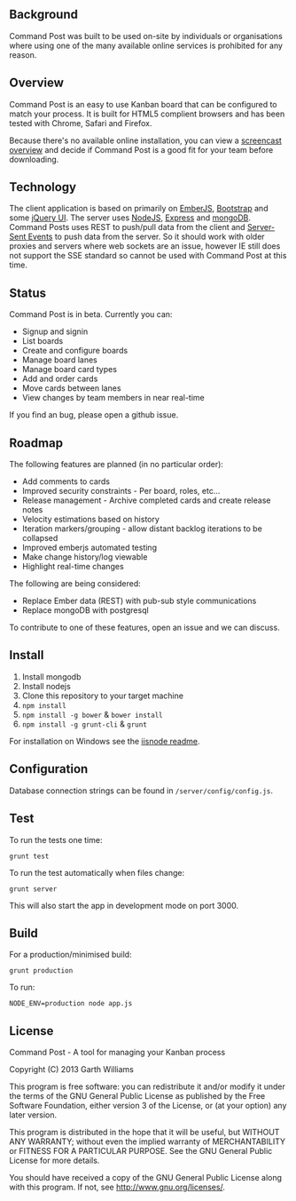 Background
----------

Command Post was built to be used on-site by individuals or organisations where using one of the
many available online services is prohibited for any reason.

Overview
--------

Command Post is an easy to use Kanban board that can be configured to match your process. It is
built for HTML5 complient browsers and has been tested with Chrome, Safari and Firefox.

Because there's no available online installation, you can view a
[screencast overview](https://plus.google.com/+GarthWilliams/posts/bvL7PDp574g) and decide if
Command Post is a good fit for your team before downloading.

Technology
----------

The client application is based on primarily on [EmberJS](http://emberjs.com),
[Bootstrap](http://getbootstrap.com) and some [jQuery UI](http://jqueryui.com). The server uses
[NodeJS](http://nodejs.org), [Express](http://expressjs.com) and
[mongoDB](http://www.mongodb.org). Command Posts uses REST to push/pull data from the client and
[Server-Sent Events](http://en.wikipedia.org/wiki/Server-sent_events) to push data from the
server. So it should work with older proxies and servers where web sockets are an issue, however
IE still does not support the SSE standard so cannot be used with Command Post at this time.

Status
------

Command Post is in beta. Currently you can:

* Signup and signin
* List boards
* Create and configure boards
* Manage board lanes
* Manage board card types
* Add and order cards
* Move cards between lanes
* View changes by team members in near real-time

If you find an bug, please open a github issue.

Roadmap
-------

The following features are planned (in no particular order):

* Add comments to cards
* Improved security constraints - Per board, roles, etc...
* Release management - Archive completed cards and create release notes
* Velocity estimations based on history
* Iteration markers/grouping - allow distant backlog iterations to be collapsed
* Improved emberjs automated testing
* Make change history/log viewable
* Highlight real-time changes

The following are being considered:

* Replace Ember data (REST) with pub-sub style communications
* Replace mongoDB with postgresql

To contribute to one of these features, open an issue and we can discuss.

Install
-------

1. Install mongodb
2. Install nodejs
3. Clone this repository to your target machine
4. `npm install`
5. `npm install -g bower` & `bower install`
6. `npm install -g grunt-cli` & `grunt`

For installation on Windows see the [iisnode readme](docs/iisnode/readme.md).

Configuration
-------------

Database connection strings can be found in `/server/config/config.js`.

Test
----

To run the tests one time:

`grunt test`

To run the test automatically when files change:

`grunt server`

This will also start the app in development mode on port 3000.

Build
-----

For a production/minimised build:

`grunt production`

To run:

`NODE_ENV=production node app.js`

License
-------

Command Post - A tool for managing your Kanban process

Copyright (C) 2013 Garth Williams

This program is free software: you can redistribute it and/or modify
it under the terms of the GNU General Public License as published by
the Free Software Foundation, either version 3 of the License, or
(at your option) any later version.

This program is distributed in the hope that it will be useful,
but WITHOUT ANY WARRANTY; without even the implied warranty of
MERCHANTABILITY or FITNESS FOR A PARTICULAR PURPOSE.  See the
GNU General Public License for more details.

You should have received a copy of the GNU General Public License
along with this program.  If not, see <http://www.gnu.org/licenses/>.

